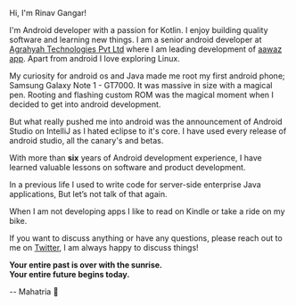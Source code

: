Hi, I'm Rinav Gangar!

I'm  Android developer with a passion for Kotlin. I enjoy building quality software and learning new things. I am a senior android developer at [Agrahyah Technologies Pvt Ltd](https://agrahyah.com) where I am leading development of [aawaz app](https://play.google.com/store/apps/details?id=com.aawaz). Apart from android I love exploring Linux.

My curiosity for android os and Java made me root my first android phone; Samsung Galaxy Note 1 - GT7000. It was massive in size with a magical pen. Rooting and flashing custom ROM was the magical moment when I decided to get into android development.

But what really pushed me into android was the announcement of Android Studio on IntelliJ as I hated eclipse to it's core. I have used every release of android studio, all the canary's and betas.

With more than **six** years of Android development experience, I have learned valuable lessons on software and product development.

In a previous life I used to write code for server-side enterprise Java applications, But let’s not talk of that again.

When I am not developing apps I like to read on Kindle or take a ride on my bike.

If you want to discuss anything or have any questions, please reach out to me on [Twitter](https://twitter.com/_rinav), I am always happy to discuss things!


**Your entire past is over with the sunrise.\
Your entire future begins today.**

-- Mahatria 👋

<!--
**rinav/rinav** is a ✨ _special_ ✨ repository because its `README.md` (this file) appears on your GitHub profile.

Here are some ideas to get you started:

- 🔭 I’m currently working on ...
- 🌱 I’m currently learning ...
- 👯 I’m looking to collaborate on ...
- 🤔 I’m looking for help with ...
- 💬 Ask me about ...
- 📫 How to reach me: ...
- 😄 Pronouns: ...
- ⚡ Fun fact: ...
-->
